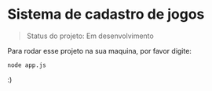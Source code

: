 <h1> Sistema de cadastro de jogos </h1>

>Status do projeto: Em desenvolvimento

Para rodar esse projeto na sua maquina, por favor digite:
```
node app.js
```
:)